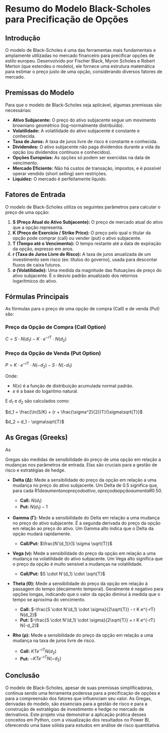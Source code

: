 # Resumo do Modelo Black-Scholes para Precificação de Opções

## Introdução

O modelo de Black-Scholes é uma das ferramentas mais fundamentais e amplamente utilizadas no mercado financeiro para precificar opções de estilo europeu. Desenvolvido por Fischer Black, Myron Scholes e Robert Merton (que estendeu o modelo), ele fornece uma estrutura matemática para estimar o preço justo de uma opção, considerando diversos fatores de mercado.

## Premissas do Modelo

Para que o modelo de Black-Scholes seja aplicável, algumas premissas são necessárias:

*   **Ativo Subjacente:** O preço do ativo subjacente segue um movimento browniano geométrico (log-normalmente distribuído).
*   **Volatilidade:** A volatilidade do ativo subjacente é constante e conhecida.
*   **Taxa de Juros:** A taxa de juros livre de risco é constante e conhecida.
*   **Dividendos:** O ativo subjacente não paga dividendos durante a vida da opção (ou dividendos contínuos e conhecidos).
*   **Opções Europeias:** As opções só podem ser exercidas na data de vencimento.
*   **Mercado Eficiente:** Não há custos de transação, impostos, e é possível operar vendido (short selling) sem restrições.
*   **Liquidez:** O mercado é perfeitamente líquido.

## Fatores de Entrada

O modelo de Black-Scholes utiliza os seguintes parâmetros para calcular o preço de uma opção:

1.  **S (Preço Atual do Ativo Subjacente):** O preço de mercado atual do ativo que a opção representa.
2.  **K (Preço de Exercício / Strike Price):** O preço pelo qual o titular da opção pode comprar (call) ou vender (put) o ativo subjacente.
3.  **T (Tempo até o Vencimento):** O tempo restante até a data de expiração da opção, expresso em anos.
4.  **r (Taxa de Juros Livre de Risco):** A taxa de juros anualizada de um investimento sem risco (ex: títulos do governo), usada para descontar fluxos de caixa futuros.
5.  **σ (Volatilidade):** Uma medida da magnitude das flutuações de preço do ativo subjacente. É o desvio padrão anualizado dos retornos logarítmicos do ativo.

## Fórmulas Principais

As fórmulas para o preço de uma opção de compra (Call) e de venda (Put) são:

### Preço da Opção de Compra (Call Option)

$C = S \cdot N(d_1) - K \cdot e^{-rT} \cdot N(d_2)$

### Preço da Opção de Venda (Put Option)

$P = K \cdot e^{-rT} \cdot N(-d_2) - S \cdot N(-d_1)$

Onde:

*   $N(x)$ é a função de distribuição acumulada normal padrão.
*   $e$ é a base do logaritmo natural.

E $d_1$ e $d_2$ são calculados como:

$d_1 = \frac{\ln(S/K) + (r + \frac{\sigma^2}{2})T}{\sigma\sqrt{T}}$

$d_2 = d_1 - \sigma\sqrt{T}$

## As Gregas (Greeks)

As 


Gregas são medidas de sensibilidade do preço de uma opção em relação a mudanças nos parâmetros de entrada. Elas são cruciais para a gestão de risco e estratégias de hedge.

*   **Delta (Δ):** Mede a sensibilidade do preço da opção em relação a uma mudança no preço do ativo subjacente. Um Delta de 0.5 significa que, para cada R$1 de aumento no preço do ativo, o preço da opção aumenta R$0.50.

    *   **Call:** $N(d_1)$
    *   **Put:** $N(d_1) - 1$

*   **Gamma (Γ):** Mede a sensibilidade do Delta em relação a uma mudança no preço do ativo subjacente. É a segunda derivada do preço da opção em relação ao preço do ativo. Um Gamma alto indica que o Delta da opção mudará rapidamente.

    *   **Call/Put:** $\frac{N'(d_1)}{S \sigma \sqrt{T}}$

*   **Vega (ν):** Mede a sensibilidade do preço da opção em relação a uma mudança na volatilidade do ativo subjacente. Um Vega alto significa que o preço da opção é muito sensível a mudanças na volatilidade.

    *   **Call/Put:** $S \cdot N'(d_1) \cdot \sqrt{T}$

*   **Theta (Θ):** Mede a sensibilidade do preço da opção em relação à passagem do tempo (decaimento temporal). Geralmente é negativo para opções longas, indicando que o valor da opção diminui à medida que o tempo se aproxima do vencimento.

    *   **Call:** $-\frac{S \cdot N'(d_1) \cdot \sigma}{2\sqrt{T}} - r K e^{-rT} N(d_2)$
    *   **Put:** $-\frac{S \cdot N'(d_1) \cdot \sigma}{2\sqrt{T}} + r K e^{-rT} N(-d_2)$

*   **Rho (ρ):** Mede a sensibilidade do preço da opção em relação a uma mudança na taxa de juros livre de risco.

    *   **Call:** $K T e^{-rT} N(d_2)$
    *   **Put:** $-K T e^{-rT} N(-d_2)$

## Conclusão

O modelo de Black-Scholes, apesar de suas premissas simplificadoras, continua sendo uma ferramenta poderosa para a precificação de opções e para a compreensão dos fatores que influenciam seu valor. As Gregas, derivadas do modelo, são essenciais para a gestão de risco e para a construção de estratégias de investimento e hedge no mercado de derivativos. Este projeto visa demonstrar a aplicação prática desses conceitos em Python, com a visualização dos resultados no Power BI, oferecendo uma base sólida para estudos em análise de risco quantitativa.


